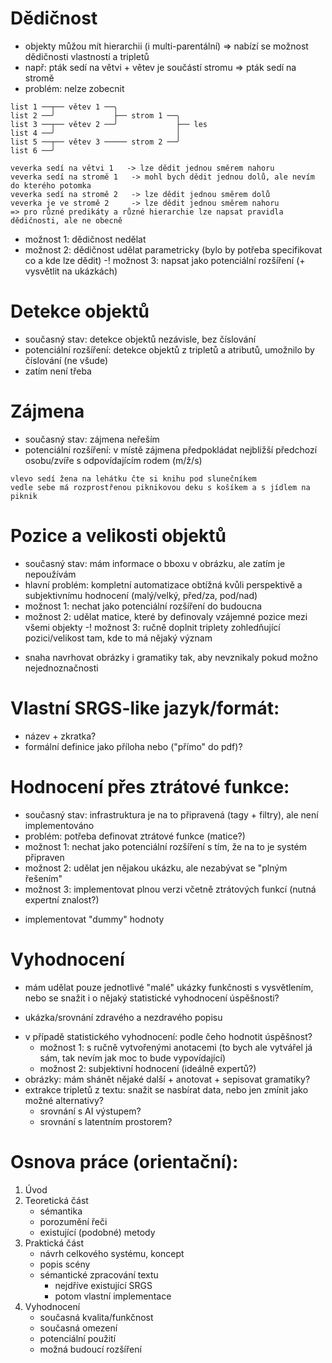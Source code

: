 # Dědičnost
 - objekty můžou mít hierarchii (i multi-parentální) => nabízí se možnost dědičnosti vlastností a tripletů
 - např: pták sedí na větvi + větev je součástí stromu => pták sedí na stromě
 - problém: nelze zobecnit
```
list 1 ──┬── větev 1 ──╮
list 2 ──╯             ├── strom 1 ──╮
list 3 ──┬── větev 2 ──╯             ├── les
list 4 ──╯                           │
list 5 ──┬── větev 3 ───── strom 2 ──╯
list 6 ──╯

veverka sedí na větvi 1   -> lze dědit jednou směrem nahoru
veverka sedí na stromě 1   -> mohl bych dědit jednou dolů, ale nevím do kterého potomka
veverka sedí na stromě 2   -> lze dědit jednou směrem dolů
veverka je ve stromě 2     -> lze dědit jednou směrem nahoru
=> pro různé predikáty a různé hierarchie lze napsat pravidla dědičnosti, ale ne obecně
```
 - možnost 1: dědičnost nedělat
 - možnost 2: dědičnost udělat parametricky (bylo by potřeba specifikovat co a kde lze dědit)
 -! možnost 3: napsat jako potenciální rozšíření (+ vysvětlit na ukázkách)

# Detekce objektů
- současný stav: detekce objektů nezávisle, bez číslování
- potenciální rozšíření: detekce objektů z tripletů a atributů, umožnilo by číslování (ne všude)
- zatím není třeba

# Zájmena
- současný stav: zájmena neřeším
- potenciální rozšíření: v místě zájmena předpokládat nejbližší předchozí osobu/zvíře s odpovídajícím rodem (m/ž/s)
```
vlevo sedí žena na lehátku čte si knihu pod slunečníkem
vedle sebe má rozprostřenou piknikovou deku s košíkem a s jídlem na piknik
```

# Pozice a velikosti objektů
- současný stav: mám informace o bboxu v obrázku, ale zatím je nepoužívám
- hlavní problém: kompletní automatizace obtížná kvůli perspektivě a subjektivnímu hodnocení (malý/velký, před/za, pod/nad) 
- možnost 1: nechat jako potenciální rozšíření do budoucna
- možnost 2: udělat matice, které by definovaly vzájemné pozice mezi všemi objekty
-! možnost 3: ručně doplnit triplety zohledňující pozici/velikost tam, kde to má nějaký význam
+ snaha navrhovat obrázky i gramatiky tak, aby nevznikaly pokud možno nejednoznačnosti

# Vlastní SRGS-like jazyk/formát:
- název + zkratka?
- formální definice jako příloha nebo ("přímo" do pdf)?

# Hodnocení přes ztrátové funkce:
- současný stav: infrastruktura je na to připravená (tagy + filtry), ale není implementováno
- problém: potřeba definovat ztrátové funkce (matice?)
- možnost 1: nechat jako potenciální rozšíření s tím, že na to je systém připraven
- možnost 2: udělat jen nějakou ukázku, ale nezabývat se "plným řešením"
- možnost 3: implementovat plnou verzi včetně ztrátových funkcí (nutná expertní znalost?)
+ implementovat "dummy" hodnoty

# Vyhodnocení
- mám udělat pouze jednotlivé "malé" ukázky funkčnosti s vysvětlením, nebo se snažit i o nějaký statistické vyhodnocení úspěšnosti?
+ ukázka/srovnání zdravého a nezdravého popisu
- v případě statistického vyhodnocení: podle čeho hodnotit úspěšnost?
    - možnost 1: s ručně vytvořenými anotacemi (to bych ale vytvářel já sám, tak nevím jak moc to bude vypovídající)
    - možnost 2: subjektivní hodnocení (ideálně expertů?)
- obrázky: mám shánět nějaké další + anotovat + sepisovat gramatiky?
- extrakce tripletů z textu: snažit se nasbírat data, nebo jen zmínit jako možné alternativy?
    - srovnání s AI výstupem?
    - srovnání s latentním prostorem?

# Osnova práce (orientační):
1. Úvod
2. Teoretická část
    - sémantika
    - porozumění řeči
    - existující (podobné) metody
3. Praktická část
    - návrh celkového systému, koncept
    - popis scény
    - sémantické zpracování textu
        - nejdříve existující SRGS
        - potom vlastní implementace
4. Vyhodnocení
    - současná kvalita/funkčnost
    - současná omezení
    - potenciální použití
    - možná budoucí rozšíření

